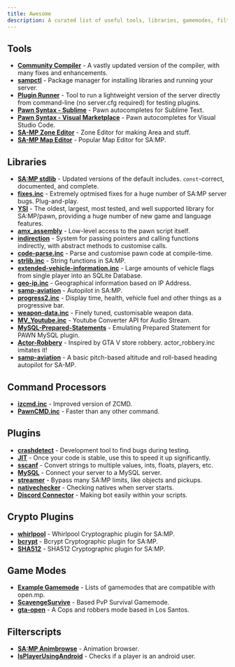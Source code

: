 ```yaml
---
title: Awesome
description: A curated list of useful tools, libraries, gamemodes, filterscripts and plugins for SA-MP development.
---
```


## Tools

- **[Community Compiler](https://github.com/pawn-lang/compiler/)** - A vastly updated version of the compiler, with many fixes and enhancements.
- **[sampctl](http://sampctl.com/)** - Package manager for installing libraries and running your server.
- **[Plugin Runner](https://github.com/Zeex/samp-plugin-runner/)** - Tool to run a lightweight version of the server directly from command-line (no server.cfg required) for testing plugins.
- **[Pawn Syntax - Sublime](https://packagecontrol.io/packages/Pawn%20syntax/)** - Pawn autocompletes for Sublime Text.
- **[Pawn Syntax - Visual Marketplace](https://marketplace.visualstudio.com/items?itemName=southclaws.vscode-pawn/)** - Pawn autocompletes for Visual Studio Code.
- **[SA-MP Zone Editor](https://bitbucket.org/Grimrandomer/samp-zone-editor/downloads/)** - Zone Editor for making Area and stuff.
- **[SA-MP Map Editor](https://github.com/openmultiplayer/archive/raw/master/tools/Map%20Editor.zip)** - Popular Map Editor for SA:MP.

## Libraries

- **[SA:MP stdlib](https://github.com/pawn-lang/samp-stdlib/)** - Updated versions of the default includes. `const`-correct, documented, and complete.
- **[fixes.inc](https://github.com/pawn-lang/sa-mp-fixes/)** - Extremely optmised fixes for a huge number of SA:MP server bugs. Plug-and-play.
- **[YSI](https://github.com/pawn-lang/YSI-Includes/)** - The oldest, largest, most tested, and well supported library for SA:MP/pawn, providing a huge number of new game and language features.
- **[amx_assembly](https://github.com/Zeex/amx_assembly/)** - Low-level access to the pawn script itself.
- **[indirection](https://github.com/Y-Less/indirection/)** - System for passing pointers and calling functions indirectly, with abstract methods to customise calls.
- **[code-parse.inc](https://github.com/Y-Less/code-parse.inc/)** - Parse and customise pawn code at compile-time.
- **[strlib.inc](https://github.com/oscar-broman/strlib/)** - String functions in SA:MP.
- **[extended-vehicle-information.inc](https://github.com/Vince0789/sa-mp-extended-vehicle-information/)** - Large amounts of vehicle flags from single player into an SQLite Database.
- **[geo-ip.inc](https://github.com/Southclaws/SAMP-geoip/)** - Geographical information based on IP Address.
- **[samp-aviation](https://github.com/Southclaws/samp-aviation/)** - Autopilot in SA:MP.
- **[progress2.inc](https://github.com/Southclaws/progress2/)** - Display time, health, vehicle fuel and other things as a progressive bar.
- **[weapon-data.inc](https://github.com/Southclaws/samp-weapon-dat/)** - Finely tuned, customisable weapon data.
- **[MV_Youtube.inc](https://github.com/MichaelBelgium/MV_Youtube)** - Youtube Converter API for Audio Stream.
- **[MySQL-Prepared-Statements](https://github.com/PatrickGTR/MySQL-Prepared-Statements)** - Emulating Prepared Statement for PAWN MySQL plugin.
- **[Actor-Robbery](https://github.com/PatrickGTR/actor_robbery)** - Inspired by GTA V store robbery. actor_robbery.inc imitates it!
- **[samp-aviation](https://github.com/Southclaws/samp-aviation)** - A basic pitch-based altitude and roll-based heading autopilot for SA-MP.

## Command Processors

- **[izcmd.inc](https://github.com/YashasSamaga/I-ZCMD/)** - Improved version of ZCMD.
- **[PawnCMD.inc](https://github.com/katursis/Pawn.CMD/)** - Faster than any other command.

## Plugins

- **[crashdetect](https://github.com/Zeex/samp-plugin-crashdetect/)** - Development tool to find bugs during testing.
- **[JIT](https://github.com/Zeex/samp-plugin-jit/)** - Once your code is stable, use this to speed it up significantly.
- **[sscanf](https://github.com/Y-Less/sscanf/)** - Convert strings to multiple values, ints, floats, players, etc.
- **[MySQL](https://github.com/pBlueG/SA-MP-MySQL/)** - Connect your server to a MySQL server.
- **[streamer](https://github.com/samp-incognito/samp-streamer-plugin/)** - Bypass many SA:MP limits, like objects and pickups.
- **[nativechecker](https://github.com/openmultiplayer/archive/raw/master/plugins/nativechecker.zip)** - Checking natives when server starts.
- **[Discord Connector](https://github.com/maddinat0r/samp-discord-connector)** - Making bot easily within your scripts.

## Crypto Plugins

- **[whirlpool](https://github.com/Southclaws/samp-whirlpool/)** - Whirlpool Cryptographic plugin for SA:MP.
- **[bcrypt](https://github.com/LassiR/bcrypt-samp/)** - Bcrypt Cryptographic plugin for SA:MP.
- **[SHA512](https://github.com/openmultiplayer/archive/raw/master/plugins/SHA512.zip)** - SHA512 Cryptographic plugin for SA:MP.

## Game Modes

- **[Example Gamemode](https://github.com/openmultiplayer/example-gamemodes)** - Lists of gamemodes that are compatible with open.mp.
- **[ScavengeSurvive](https://github.com/Southclaws/ScavengeSurvive)** - Based PvP Survival Gamemode.
- **[gta-open](https://github.com/PatrickGTR/gta-open)** - A Cops and robbers mode based in Los Santos.

## Filterscripts

- **[SA:MP Animbrowse](https://github.com/Southclaws/samp-animbrowse)** - Animation browser.
- **[IsPlayerUsingAndroid](https://github.com/Fairuz-Afdhal/IsPlayerUsingAndroid)** - Checks if a player is an android user. 
